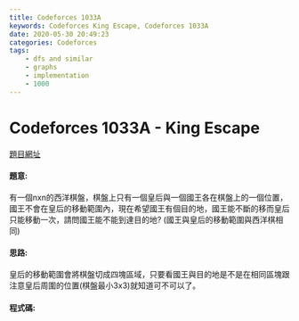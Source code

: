 ```yaml
---
title: Codeforces 1033A
keywords: Codeforces King Escape, Codeforces 1033A
date: 2020-05-30 20:49:23
categories: Codeforces
tags:
    - dfs and similar
    - graphs
    - implementation
    - 1000
---
```

# Codeforces 1033A - King Escape
[題目網址](https://codeforces.com/problemset/problem/1033/a)

#### 題意:
有一個nxn的西洋棋盤，棋盤上只有一個皇后與一個國王各在棋盤上的一個位置，國王不會在皇后的移動範圍內，現在希望國王有個目的地，國王能不斷的移而皇后只能移動一次，請問國王能不能到達目的地?
(國王與皇后的移動範圍與西洋棋相同)
<!-- more -->
#### 思路:
皇后的移動範圍會將棋盤切成四塊區域，只要看國王與目的地是不是在相同區塊跟注意皇后周圍的位置(棋盤最小3x3)就知道可不可以了。
#### 程式碼:
<script src="https://gist.github.com/zxzxcc112/f869f29d6765dc6fed1899262adc2dfc.js"></script>